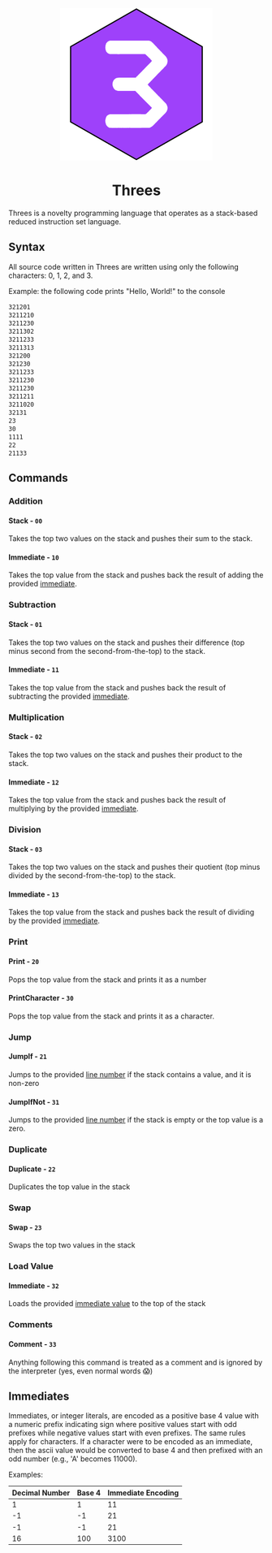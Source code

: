 <p align="center">
  <img src="./logo.png" alt="Threes Logo" height=300 />
  <h1 align="center">Threes</h1>
</p>

Threes is a novelty programming language that operates as a stack-based reduced instruction set language.

## Syntax

All source code written in Threes are written using only the following characters: 0, 1, 2, and 3.

Example: the following code prints "Hello, World!" to the console

```
321201
3211210
3211230
3211302
3211233
3211313
321200
321230
3211233
3211230
3211230
3211211
3211020
32131
23
30
1111
22
21133
```

## Commands

### Addition

#### Stack - `00`

Takes the top two values on the stack and pushes their sum to the stack.

#### Immediate - `10`

Takes the top value from the stack and pushes back the result of adding the provided [immediate](#immediates).

### Subtraction

#### Stack - `01`

Takes the top two values on the stack and pushes their difference (top minus second from the second-from-the-top) to the
stack.

#### Immediate - `11`

Takes the top value from the stack and pushes back the result of subtracting the provided [immediate](#immediates).

### Multiplication

#### Stack - `02`

Takes the top two values on the stack and pushes their product to the stack.

#### Immediate - `12`

Takes the top value from the stack and pushes back the result of multiplying by the provided [immediate](#immediates).

### Division

#### Stack - `03`

Takes the top two values on the stack and pushes their quotient (top minus divided by the second-from-the-top) to the
stack.

#### Immediate - `13`

Takes the top value from the stack and pushes back the result of dividing by the provided [immediate](#immediates).

### Print

#### Print - `20`

Pops the top value from the stack and prints it as a number

#### PrintCharacter - `30`

Pops the top value from the stack and prints it as a character.

### Jump

#### JumpIf - `21`

Jumps to the provided [line number](#immediates) if the stack contains a value, and it is non-zero

#### JumpIfNot - `31`

Jumps to the provided [line number](#immediates) if the stack is empty or the top value is a zero.

### Duplicate

#### Duplicate - `22`

Duplicates the top value in the stack

### Swap

#### Swap - `23`

Swaps the top two values in the stack

### Load Value

#### Immediate - `32`

Loads the provided [immediate value](#immediates) to the top of the stack

### Comments

#### Comment - `33`

Anything following this command is treated as a comment and is ignored by the interpreter (yes, even normal words 😱)

## Immediates

Immediates, or integer literals, are encoded as a positive base 4 value with a numeric prefix indicating sign where
positive values start with odd prefixes while negative values start with even prefixes. The same rules apply for
characters. If a character were to be encoded as an immediate, then the ascii value would be converted to base 4 and
then prefixed with an odd number (e.g., 'A' becomes 11000).

Examples:

| Decimal Number | Base 4 | Immediate Encoding |
| :------------- | :----- | :----------------- |
| 1              | 1      | 11                 |
| -1             | -1     | 21                 |
| -1             | -1     | 21                 |
| 16             | 100    | 3100               |
